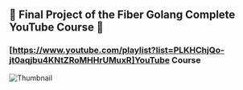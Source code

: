 ## 🎥 Final Project of the Fiber Golang Complete YouTube Course 🎥

### [https://www.youtube.com/playlist?list=PLKHChjQo-jt0aqjbu4KNtZRoMHHrUMuxR]YouTube Course

![Thumbnail](https://github.com/user-attachments/assets/c2d9ae66-eb5b-4ac3-8823-74882de04381)

